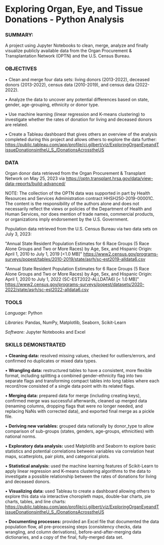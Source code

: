 # Exploring Organ, Eye, and Tissue Donations - Python Analysis
### SUMMARY: 
A project using Jupyter Notebooks to clean, merge, analyze and finally visualize publicly available data from the Organ Procurement & Transplantation Network (OPTN) and the U.S. Census Bureau.  

### OBJECTIVES
• Clean and merge four data sets: living donors (2013-2022), deceased donors (2013-2022), census data (2010-2019), and census data (2022-2022). 

• Analyze the data to uncover any potential differences based on state, gender, age-grouping, ethnicity or donor type.

• Use machine learning (linear regression and K-means clustering) to investigate whether the rates of donation for living and deceased donors are related.

• Create a Tableau dashboard that gives others an overview of the analysis completed during this project and allows others to explore the data further: https://public.tableau.com/app/profile/cj.gilbert/viz/ExploringOrganEyeandTissueDonationsintheU_S_/DonationsAcrosstheUS

### DATA
Organ donor data retrieved from the Organ Procurement & Transplant Network on May 25, 2023 via  https://optn.transplant.hrsa.gov/data/view-data-reports/build-advanced/ 

NOTE: The collection of the OPTN data was supported in part by Health Resources and Services Administration contract HHSH250-2019-00001C. The content is the responsibility of the authors alone and does not necessarily reflect the views or policies of the Department of Health and Human Services, nor does mention of trade names, commercial products, or organizations imply endorsement by the U.S. Government.

Population data retrieved from the U.S. Census Bureau via two data sets on July 3, 2023:

"Annual State Resident Population Estimates for 6 Race Groups (5 Race Alone Groups and Two or More Races) by Age, Sex, and Hispanic Origin: April 1, 2010 to July 1, 2019 [<1.0 MB]" https://www2.census.gov/programs-surveys/popest/tables/2010-2019/state/asrh/sc-est2019-alldata6.csv 

"Annual State Resident Population Estimates for 6 Race Groups (5 Race Alone Groups and Two or More Races) by Age, Sex, and Hispanic Origin: April 1, 2020 to July 1, 2022 (SC-EST2022-ALLDATA6) [< 1.0 MB]" https://www2.census.gov/programs-surveys/popest/datasets/2020-2022/state/asrh/sc-est2022-alldata6.csv 


### TOOLS
*Language:* Python

*Libraries:* Pandas, NumPy, Matplotlib, Seaborn, Scikit-Learn

*Software:* Jupyter Notebooks and Excel


### SKILLS DEMONSTRATED

• **Cleaning data:**  resolved missing values, checked for outliers/errors, and confirmed no duplicates or mixed data types.

• **Wrangling data:**  restructured tables to have a consistent, more flexible format, including splitting a combined gender-ethnicity flag into two separate flags and transforming compact tables into long tables where each record/row consisted of a single data point with its related flags.

• **Merging data:**  prepared data for merge (including creating keys), confirmed merge was successful afterwards, cleaned up merged data (renaming columns, dropping flags that were no longer needed, and replacing NaNs with corrected data), and exported final merge as a pickle file.

• **Deriving new variables:** grouped data nationally by donor_type to allow comparison of sub-groups (states, genders, age-groups, ethnicities) with national norms. 

• **Exploratory data analysis:** used Matplotlib and Seaborn to explore basic statistics and potential correlations between variables via correlation heat maps, scatterplots, pair plots, and categorical plots.

• **Statistical analysis:** used the machine learning features of Scikit-Learn to apply linear regression and K-means clustering algorithms to the data to investigate a possible relationship between the rates of donations for living and deceased donors.

• **Visualizing data:** used Tableau to create a dashboard allowing others to explore this data via interactive choropleth maps, double-bar charts, pie charts, tables, and line charts: https://public.tableau.com/app/profile/cj.gilbert/viz/ExploringOrganEyeandTissueDonationsintheU_S_/DonationsAcrosstheUS

• **Documenting processes:** provided an Excel file that documented the data population flow, all pre-processing steps (consistency checks, data wrangling, and column derivations), before-and-after-merging data dictionaries, and a copy of the final, fully-merged data set. 

